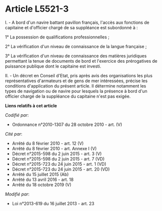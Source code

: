 # Article L5521-3

I. - A bord d'un navire battant pavillon français, l'accès aux fonctions de capitaine et d'officier chargé de sa suppléance
est subordonné à : 

1° La possession de qualifications professionnelles ; 

2° La vérification d'un niveau de connaissance de la langue française ; 

3° La vérification d'un niveau de connaissance des matières juridiques permettant la tenue de documents de bord et l'exercice
des prérogatives de puissance publique dont le capitaine est investi. 

II. - Un décret en Conseil d'Etat, pris après avis des organisations les plus représentatives d'armateurs et de gens de mer
intéressées, précise les conditions d'application du présent article. Il détermine notamment les types de navigation ou de
navire pour lesquels la présence à bord d'un officier chargé de la suppléance du capitaine n'est pas exigée.

**Liens relatifs à cet article**

_Codifié par_:

  - Ordonnance n°2010-1307 du 28 octobre 2010 - art. (V)

_Cité par_:

  - Arrêté du 8 février 2010 - art. 12 (V)
  - Arrêté du 8 février 2010 - art. Annexe I (V)
  - Décret n°2015-598 du 2 juin 2015 - art. 3 (V)
  - Décret n°2015-598 du 2 juin 2015 - art. 7 (VD)
  - Décret n°2015-723 du 24 juin 2015 - art. 1 (VD)
  - Décret n°2015-723 du 24 juin 2015 - art. 20 (VD)
  - Arrêté du 15 juillet 2015 (Ab)
  - Arrêté du 13 avril 2016 - art. 18
  - Arrêté du 18 octobre 2019 (V)

_Modifié par_:

  - Loi n°2013-619 du 16 juillet 2013 - art. 23
